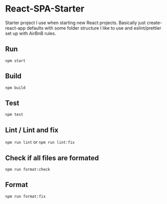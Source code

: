 # React-SPA-Starter

Starter project I use when starting new React projects. Basically just create-react-app defaults with some folder structure I like to use and eslint/prettier set up with AirBnB rules. 

## Run
`npm start`
## Build
`npm build`
## Test
`npm test`
## Lint / Lint and fix
`npm run lint` or `npm run lint:fix`
## Check if all files are formated
`npm run format:check`
## Format
`npm run format:fix`
